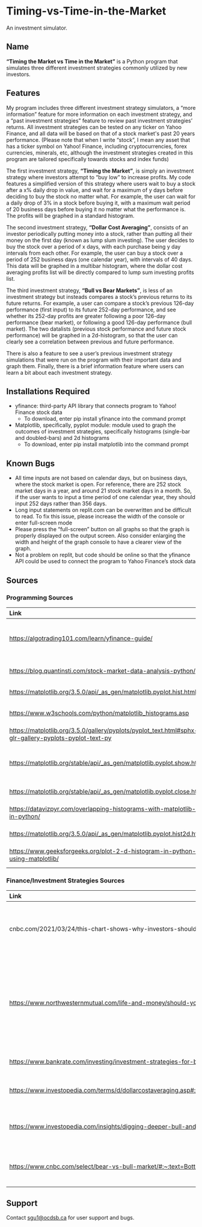 # Timing-vs-Time-in-the-Market
An investment simulator.
## Name
**“Timing the Market vs Time in the Market”** is a Python program that simulates three different investment strategies commonly utilized by new investors. 

## Features
My program includes three different investment strategy simulators, a “more information” feature for more information on each investment strategy, and a “past investment strategies” feature to review past investment strategies’ returns. All investment strategies can be tested on any ticker on Yahoo Finance, and all data will be based on that of a stock market's past 20 years performance. (Please note that when I write “stock”, I mean any asset that has a ticker symbol on Yahoo! Finance, including cryptocurrencies, forex currencies, minerals, etc, although the investment strategies created in this program are tailored specifically towards stocks and index funds)

The first investment strategy, **“Timing the Market”**, is simply an investment strategy where investors attempt to “buy low” to increase profits. My code features a simplified version of this strategy where users wait to buy a stock after a x% daily drop in value, and wait for a maximum of y days before deciding to buy the stock no matter what. For example, the user can wait for a daily drop of 3% in a stock before buying it, with a maximum wait period of 20 business days before buying it no matter what the performance is. The profits will be graphed in a standard histogram.

The second investment strategy, **“Dollar Cost Averaging”**, consists of an investor periodically putting money into a stock, rather than putting all their money on the first day (known as lump slum investing). The user decides to buy the stock over a period of x days, with each purchase being y day intervals from each other. For example, the user can buy a stock over a period of 252 business days (one calendar year), with intervals of 40 days. This data will be graphed in a multibar histogram, where the dollar cost averaging profits list will be directly compared to lump sum investing profits list.

The third investment strategy, **“Bull vs Bear Markets”**, is less of an investment strategy but insteads compares a stock’s previous returns to its future returns. For example, a user can compare a stock’s previous 126-day performance (first input) to its future 252-day performance, and see whether its 252-day profits are greater following a poor 126-day performance (bear market), or following a good 126-day performance (bull market). The two datalists (previous stock performance and future stock performance) will be graphed in a 2d-histogram, so that the user can clearly see a correlation between previous and future performance. 

There is also a feature to see a user’s previous investment strategy simulations that were run on the program with their important data and graph them. Finally, there is a brief information feature where users can learn a bit about each investment strategy. 

## Installations Required 
- yfinance: third-party API library that connects program to Yahoo! Finance stock data
  - To download, enter pip install yfinance into the command prompt
- Matplotlib, specifically, pyplot module: module used to graph the outcomes of investment strategies, specifically histograms (single-bar and doubled-bars) and 2d histograms
  - To download, enter pip install matplotlib into the command prompt


## Known Bugs
- All time inputs are not based on calendar days, but on business days, where the stock market is open. For reference, there are 252 stock market days in a year, and around 21 stock market days in a month. So, if the user wants to input a time period of one calendar year, they should input 252 days rather than 356 days.
- Long input statements on replit.com can be overwritten and be difficult to read. To fix this issue, please increase the width of the console or enter full-screen mode
- Please press the “full-screen” button on all graphs so that the graph is properly displayed on the output screen. Also consider enlarging the width and height of the graph console to have a clearer view of the graph.
- Not a problem on replit, but code should be online so that the yfinance API could be used to connect the program to Yahoo Finance’s stock data

## Sources
### Programming Sources
| Link        | Purpose 
| :---        | :----:   
| https://algotrading101.com/learn/yfinance-guide/      | yfinance library guides, specifically for yf.finance() function       
| https://blog.quantinsti.com/stock-market-data-analysis-python/   | yfinance library Youtube guide
|https://matplotlib.org/3.5.0/api/_as_gen/matplotlib.pyplot.hist.html| documentation for plt.hist()
|https://www.w3schools.com/python/matplotlib_histograms.asp| guide for plotting histograms
|https://matplotlib.org/3.5.0/gallery/pyplots/pyplot_text.html#sphx-glr-gallery-pyplots-pyplot-text-py| documentation for plt.text() 
|https://matplotlib.org/stable/api/_as_gen/matplotlib.pyplot.show.html| documentation for plt.show(), with block = False as an input
|https://matplotlib.org/stable/api/_as_gen/matplotlib.pyplot.close.html|Documentation for plt.close()
|https://datavizpyr.com/overlapping-histograms-with-matplotlib-in-python/|Guide for plt.hist(), but with two bars
|https://matplotlib.org/3.5.0/api/_as_gen/matplotlib.pyplot.hist2d.html|Documentation for plt.2dhist()| Guide
|https://www.geeksforgeeks.org/plot-2-d-histogram-in-python-using-matplotlib/|Guide for graphing 2d histograms
### Finance/Investment Strategies Sources
| Link        | Purpose 
| :---        | :----:   
|cnbc.com/2021/03/24/this-chart-shows-why-investors-should-never-try-to-time-the-stock-market.html| How timing the market works, and why it results in lost profits
|https://www.northwesternmutual.com/life-and-money/should-you-wait-for-a-market-decline-before-investing/|How timing the market works, and why it results in lost profits (second source for another point of view)
|https://www.bankrate.com/investing/investment-strategies-for-beginners/|General Investing strategies
|https://www.investopedia.com/terms/d/dollarcostaveraging.asp#:~:text=Dollar%2Dcost%20averaging%20(DCA)%20is%20an%20investment%20strategy%20in,volatility%20on%20the%20overall%20purchase.|How dollar cost averaging works
|https://www.investopedia.com/insights/digging-deeper-bull-and-bear-markets/|Bear vs Bull Markets for investing
https://www.cnbc.com/select/bear-vs-bull-market/#:~:text=Bottom%20line,to%20any%20type%20of%20investor.|Difference between Bull and Bear economies




## Support
Contact sgu1@ocdsb.ca for user support and bugs. 
